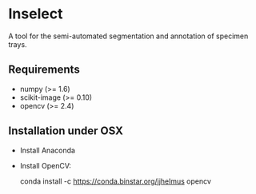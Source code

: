 # Inselect

A tool for the semi-automated segmentation and annotation of specimen trays.

## Requirements

- numpy (>= 1.6)
- scikit-image (>= 0.10)
- opencv (>= 2.4)

## Installation under OSX

- Install Anaconda
- Install OpenCV:

    conda install -c https://conda.binstar.org/jjhelmus opencv

